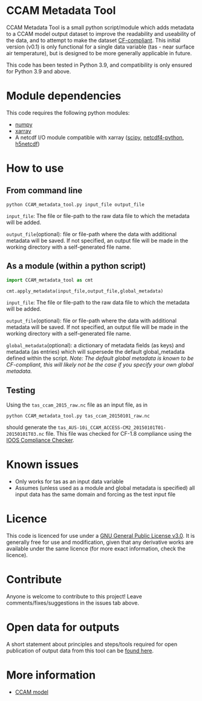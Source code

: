 # CCAM Metadata Tool
CCAM Metadata Tool is a small python script/module which adds metadata to a CCAM model output dataset 
to improve the readability and useability of the data, and to attempt to make the dataset [CF-compliant](http://cfconventions.org/). 
This initial version (v0.1) is only functional for a single data variable (tas - near surface air 
temperature), but is designed to be more generally applicable in future.

This code has been tested in Python 3.9, and compatibility is only ensured for Python 3.9 and above.

# Module dependencies
This code requires the following python modules:
- [numpy](https://numpy.org/)
- [xarray](https://xarray.dev/)
- A netcdf I/O module compatible with xarray ([scipy](https://scipy.org/), [netcdf4-python](https://unidata.github.io/netcdf4-python/), [h5netcdf](https://github.com/h5netcdf/h5netcdf))

# How to use
## From command line
`python CCAM_metadata_tool.py input_file output_file`

`input_file`: The file or file-path to the raw data file to which the metadata will be added.

`output_file`(optional): file or file-path where the data with additional metadata will be saved. 
If not specified, an output file will be made in the working directory with a self-generated file name.
## As a module (within a python script)
```python
import CCAM_metadata_tool as cmt

cmt.apply_metadata(input_file,output_file,global_metadata)
```

`input_file`: The file or file-path to the raw data file to which the metadata will be added.

`output_file`(optional): file or file-path where the data with additional metadata will be saved. 
If not specified, an output file will be made in the working directory with a self-generated file name.

`global_metadata`(optional): a dictionary of metadata fields (as keys) and metadata (as entries) which will
supersede the default global_metadata defined within the script. *Note: The default global metadata is known
to be CF-compliant, this will likely not be the case if you specify your own global metadata.*
## Testing
Using the `tas_ccam_2015_raw.nc` file as an input file, as in

`python CCAM_metadata_tool.py tas_ccam_20150101_raw.nc`

should generate the `tas_AUS-10i_CCAM_ACCESS-CM2_20150101T01-20150101T03.nc` file. This file was checked for CF-1.8 
compliance using the [IOOS Compliance Checker](https://compliance.ioos.us/index.html).

# Known issues
- Only works for tas as an input data variable
- Assumes (unless used as a module and global metadata is specified) all input data has the same domain and forcing as the test input file

# Licence
This code is licenced for use under a [GNU General Public License v3.0](https://github.com/malcolmking/climate-analyst-task/blob/main/LICENSE).
It is generally free for use and modification, given that any derivative works are available under the same 
licence (for more exact information, check the licence).

# Contribute
Anyone is welcome to contribute to this project! Leave comments/fixes/suggestions in the issues tab above.

# Open data for outputs
A short statement about principles and steps/tools required for open publication of output data from this tool can be [found here](https://github.com/malcolmking/climate-analyst-task/blob/main/OPEN_DATA_PLAN.md).

# More information
- [CCAM model](https://confluence.csiro.au/display/CCAM/CCAM)
